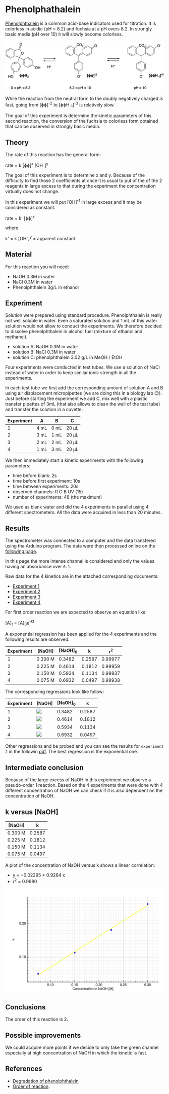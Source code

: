 # Phenolphathalein

[Phenolphthalein](https://en.wikipedia.org/wiki/Phenolphthalein) is a common acid-base indicators used for titration. It is colorless in acidic (pH < 8.2) and fuchsia at a pH overs 8.2. In strongly basic media (pH over 10) it will slowly become colorless.

<img src="reaction.png">

While the reaction from the neutral form to the doubly negatively charged is fast, going from [ɸɸ]<sup>-2</sup> to [ɸɸH<sub>-1</sub>]<sup>-3</sup> is relatively slow.

The goal of this experiment is determine the kinetic parameters of this second reaction, the conversion of the fuchsia to colorless form obtained that can be observed in strongly basic media.

## Theory

The rate of this reaction has the general form:

rate = k [ɸɸ]<sup>x</sup> [OH<sup>-</sup>]<sup>y</sup>

The goal of this experiment is to determine x and y. Because of the difficulty to find those 2 coefficients at once it is usual to put of the of the 2 reagents in large excess to that during the experiment the concentration virtually does not change.

In this experiment we will put [OH]<sup>-1</sup> in large excess and it may be considered as constant.

rate = k' [ɸɸ]<sup>x</sup>

where

k' = k [OH<sup>-</sup>]<sup>y</sup> = apparent constant

## Material

For this reaction you will need:

- NaOH 0.3M in water
- NaCl 0.3M in water
- Phenolphthalein 3g/L in ethanol

## Experiment

Solution were prepared using standard procedure. Phenolphthalein is really not well soluble in water. Even a saturated solution and 1 mL of this water solution would not allow to conduct the experiments. We therefore decided to dissolve phenolphthalein in alcohol fuel (mixture of ethanol and methanol).

- solution A: NaOH 0.3M in water
- solution B: NaCl 0.3M in water
- solution C: phenolphthalein 3.02 g/L in MeOH / EtOH

Four experiments were conducted in test tubes. We use a solution of NaCl instead of water in order to keep similar ionic strength in all the experiments.

In each test tube we first add the corresponding amount of solution A and B using air displacement micropipettes (we are doing this in a biology lab 😉). Just before starting the experiment we add C, mix well with a plastic transfer pipettes of 3mL (that also allows to clean the wall of the test tube) and transfer the solution in a cuvette.

| Experiment | A    | B    | C     |
| ---------- | ---- | ---- | ----- |
| 1          | 4 mL | 0 mL | 20 µL |
| 2          | 3 mL | 1 mL | 20 µL |
| 3          | 2 mL | 2 mL | 20 µL |
| 4          | 1 mL | 3 mL | 20 µL |

We then immediately start a kinetic experiments with the following parameters:

- time before blank: 2s
- time before first experiment: 10s
- time between experiments: 20s
- observed channels: R G B UV (15)
- number of experiments: 48 (the maximum)

We used as blank water and did the 4 experiments in parallel using 4 different spectrometers. All the data were acquired in less than 20 minutes.

## Results

The spectrometer was connected to a computer and the data transfered using the Arduino program. The data were then processed online on the [following page](https://www.cheminfo.org/?viewURL=https%3A%2F%2Fcouch.cheminfo.org%2Fcheminfo-public%2F7b6eb01da45510275179c4b587bb63f0%2Fview.json&loadversion=true&fillsearch=Analyse+spectro+log).

In this page the more intense channel is considered and only the values having an absorbance over `0.1`.

Raw data for the 4 kinetics are in the attached corresponding documents:

- [Experiment 1](exp1.txt)
- [Experiment 2](exp2.txt)
- [Experiment 3](exp3.txt)
- [Experiment 4](exp4.txt)

For first order reaction we are expected to observe an equation like:

[A]<sub>t</sub> = [A]<sub>0</sub>e<sup>-kt</sup>

A exponential regression has been applied for the 4 experiments and the following results are observed:

| Experiment | [NaOH]  | [NaOH]<sub>0</sub> | k      | r<sup>2</sup> |
| ---------- | ------- | ------------------ | ------ | ------------- |
| 1          | 0.300 M | 0.3482             | 0.2587 | 0.99977       |
| 2          | 0.225 M | 0.4614             | 0.1812 | 0.99959       |
| 3          | 0.150 M | 0.5934             | 0.1134 | 0.99837       |
| 4          | 0.075 M | 0.6932             | 0.0497 | 0.99938       |

The corresponding regressions look like follow:

| Experiment | [NaOH]                 | [NaOH]<sub>0</sub> | k      |
| ---------- | ---------------------- | ------------------ | ------ |
| 1          | <img src="chart1.svg"> | 0.3482             | 0.2587 |
| 2          | <img src="chart2.svg"> | 0.4614             | 0.1812 |
| 3          | <img src="chart3.svg"> | 0.5934             | 0.1134 |
| 4          | <img src="chart4.svg"> | 0.6932             | 0.0497 |

Other regressions and be probed and you can see the results for `experiment 2` in the followin [pdf](regressions.pdf). The best regression is the exponential one.

## Intermediate conclusion

Because of the large excess of NaOH in this experiment we observe a pseudo-order 1 reaction. Based on the 4 experiments that were done with 4 different concentration of NaOH we can check if it is also dependent on the concentration of NaOH.

## k versus [NaOH]

| [NaOH]  | k      |
| ------- | ------ |
| 0.300 M | 0.2587 |
| 0.225 M | 0.1812 |
| 0.150 M | 0.1134 |
| 0.075 M | 0.0497 |

A plot of the concentration of NaOH versus k shows a linear correlation:

- y = −0.02295 + 0.9264 x
- r<sup>2</sup> = 0.9980

<img src="NaOHregression.svg">

## Conclusions

The order of this reaction is 2.

## Possible improvements

We could acquire more points if we decide to only take the green channel especially at high concentration of NaOH in which the kinetic is fast.

## References

- [Degradation of phenolphthalein](http://www.ccri.edu/chemistry/courses/chem_1100/wirkkala/labs/Phenolphthalein_NaOH_Kinetics.pdf)
- [Order of reaction](<https://chem.libretexts.org/Bookshelves/Physical_and_Theoretical_Chemistry_Textbook_Maps/Supplemental_Modules_(Physical_and_Theoretical_Chemistry)/Kinetics/Experimental_Methods/Methods_of_Determining_Reaction_Order>).
